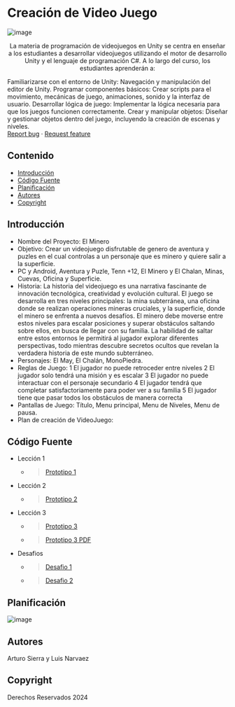 # Creación de Video Juego
![image](https://github.com/user-attachments/assets/f79af09d-176a-4063-b8f7-9c1ab1d38888)
<p align="center">
      <p align="center">
    La materia de programación de videojuegos en Unity se centra en enseñar a los estudiantes a desarrollar videojuegos utilizando     el motor de desarrollo Unity y el lenguaje de programación C#. A lo largo del curso, los estudiantes aprenderán a:

  Familiarizarse con el entorno de Unity: Navegación y manipulación del editor de Unity.
  Programar componentes básicos: Crear scripts para el movimiento, mecánicas de juego, animaciones, sonido y la interfaz de usuario.
  Desarrollar lógica de juego: Implementar la lógica necesaria para que los juegos funcionen correctamente.
  Crear y manipular objetos: Diseñar y gestionar objetos dentro del juego, incluyendo la creación de escenas y niveles.
    <br>
    <a href="https://reponame/issues/new?template=bug.md">Report bug</a>
    ·
    <a href="https://reponame/issues/new?template=feature.md&labels=feature">Request feature</a>
  </p>
</p>


## Contenido

- [Introducción](#introducción)
- [Código Fuente](#código-fuente)
- [Planificación](#planificación)
- [Autores](#autores)
- [Copyright](#copyright)


## Introducción

- Nombre del Proyecto: El Minero
- Objetivo: Crear un videojuego disfrutable de genero de aventura y puzles en el cual controlas a un personaje que es minero y quiere salir a la superficie.
- PC y Android, Aventura y Puzle, Tenn +12, El Minero y El Chalan, Minas, Cuevas, Oficina y Superficie.
- Historia: La historia del videojuego es una narrativa fascinante de innovación 
tecnológica, creatividad y evolución cultural. 
El juego se desarrolla en tres niveles principales: la mina subterránea, una oficina donde se realizan operaciones mineras cruciales, y la superficie, donde el minero se enfrenta a nuevos desafíos. El minero debe moverse entre estos niveles para escalar posiciones y superar obstáculos saltando sobre ellos, en busca de llegar con su familia. La habilidad de saltar entre estos entornos le permitirá al jugador explorar diferentes perspectivas, todo mientras descubre secretos ocultos que revelan la verdadera historia de este mundo subterráneo.
- Personajes: El May, El Chalán, MonoPiedra.
- Reglas de Juego:
1 El jugador no puede retroceder entre niveles
2 El jugador solo tendrá una misión y es escalar
3 El jugador no puede interactuar con el personaje secundario
4 El jugador tendrá que completar satisfactoriamente para poder ver a su familia
5 El jugador tiene que pasar todos los obstáculos de manera correcta
- Pantallas de Juego: Título, Menu principal, Menu de Niveles, Menu de pausa.
- Plan de creación de VideoJuego: 

## Código Fuente

* Lección 1
  * >  <a href="https://drive.google.com/drive/folders/1zufoKnRSEIl3rteA2iryR4t8hbT82vcn?usp=drive_link">Prototipo 1</a>
* Lección 2
  * >  <a href="https://drive.google.com/drive/folders/1Ybg7eJWiR7iaC1Twu0TONEcwO6SgrC7H?usp=drive_link">Prototipo 2</a>
* Lección 3
  * >  <a href="https://drive.google.com/drive/folders/1aQRBWJ_Egr4Nhq5g4xbuEVs4ex3prtEZ?usp=drive_link">Prototipo 3</a>
  * >  <a href="https://drive.google.com/drive/folders/1aQRBWJ_Egr4Nhq5g4xbuEVs4ex3prtEZ?usp=drive_link">Prototipo 3 PDF</a>
* Desafios
  * >  <a href="https://drive.google.com/drive/folders/1Y1YFTRD7MQ1wFgvnFx6RPU5kH2_OmqXl?usp=drive_link">Desafio 1</a>
  * >  <a href="https://drive.google.com/drive/folders/1IAvXR4-Xwcm-woELRNRoewsVm8v6g9MC?usp=drive_link">Desafio 2</a>

## Planificación

![image](https://github.com/user-attachments/assets/5a90905a-a1e1-4abd-b016-8907f4a27894)


## Autores
Arturo Sierra y Luis Narvaez

## Copyright
Derechos Reservados 2024

